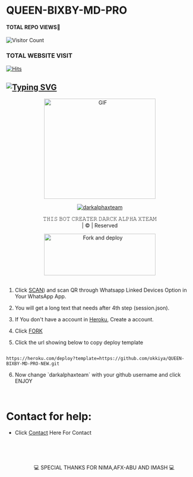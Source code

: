 # QUEEN-BIXBY-MD-PRO
#### TOTAL REPO VIEWS📍

![Visitor Count](https://profile-counter.glitch.me/terror-boy/count.svg)

  

### TOTAL WEBSITE VISIT

  [![Hits](https://hits.seeyoufarm.com/api/count/incr/badge.svg?url=https%3A%2F%2Fwhitedevil-bot.yolasite.com&count_bg=%2379C83D&title_bg=%23030303&icon=webauthn.svg&icon_color=%23FFFAFA&title=WEBSITE+VISITORS&edge_flat=false)](https://abuser1.yolasite.com)

## [![Typing SVG](https://readme-typing-svg.herokuapp.com?font=Rockstar-ExtraBold&color=F33A6A&lines=𝐖𝐄𝐋𝐂𝐎𝐌𝐄+𝐓𝐎+𝐐𝐔𝐄𝐄𝐍+𝐁𝐈𝐗𝐁𝐘+𝐖𝐀+𝐁𝐎𝐓+𝐑𝐄𝐏𝐎.;𝘾𝙍𝙀𝘼𝙏𝙀𝘿+𝘽𝙔+𝐃𝐀𝐑𝐂𝐊+𝐀𝐋𝐏𝐇𝐀+𝐗𝐓𝐄𝐀𝐌;𝙏𝙃𝙄𝙎+𝙄𝙎+𝘼+𝘽𝙂𝙈+𝙎𝙏𝙄𝘾𝙆𝙀𝙍+𝘽𝙊𝙏;𝙒𝙄𝙏𝙃+𝙈𝙊𝙍𝙀+𝙁𝙀𝘼𝙏𝙐𝙍𝙀𝙎;𝙏𝙃𝘼𝙉𝙆𝙎+𝙁𝙊𝙍+𝙑𝙄𝙎𝙄𝙏𝙄𝙉𝙂+𝙊𝙐𝙍+𝙂𝙄𝙏)](https://git.io/typing-svg)

 </a>

</p>

<div align="center">

  <p align="center">

<img src="https://telegra.ph/file/1a0137d2065a822e65f92.jpg" alt="GIF" width="300" height="270"/>

</p>

  <p align="center">

<a href="#"><img title="darkalphaxteam" src="https://img.shields.io/badge/darkalpha-xteam-green?colorA=%23ff0000&colorB=%23017e40&style=for-the-badge"></a>

</p>

</div>

<p align="center">𝚃𝙷𝙸𝚂 𝙱𝙾𝚃 𝙲𝚁𝙴𝙰𝚃𝙴𝚁 𝙳𝙰𝚁𝙲𝙺 𝙰𝙻𝙿𝙷𝙰 𝚇𝚃𝙴𝙰𝙼<br>| © | Reserved  </br> 

</p>

  <p align="center"><a href="https://github.com/darkalphaxteam/Queen-Bixby-MD-Pro/fork"><img align="center" src="https://i.imgur.com/vUIRd80.png" alt="Fork and deploy" height="112" width="300" /></a>

<br>




<br>

1. Click [SCAN](https://replit.com/@darkalphaxteam/Queen-Bixby-MD-Pro?v=1?outputonly=1&lite=1#index.js)) and scan QR through Whatsapp Linked Devices Option in Your WhatsApp App.

2. You will get a long text that needs after 4th step (session.json).

3. If You don't have a account in [Heroku](https://signup.heroku.com/), Create a account.

4. Click [FORK](https://github.com/darkalphaxteam/QUEEN-BIXBY-MD-PRO-NEW/fork)

5. Click the url showing below to copy deploy template

```

https://heroku.com/deploy?template=https://github.com/okkiya/QUEEN-BIXBY-MD-PRO-NEW.git

``` 

6. Now change `darkalphaxteam´ with your github username and click ENJOY<br>

   <br>

# Contact for help:

   * Click [Contact](https://wa.me/94711421243) Here For Contact

      </br> <p/>

      <br>   <p align="center">💻 SPECIAL THANKS FOR NIMA,AFX-ABU AND IMASH 💻
